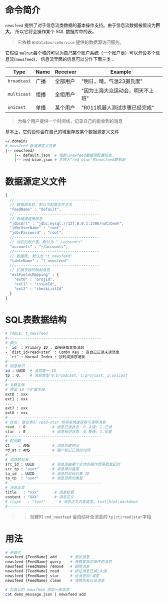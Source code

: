 命令简介
======= 

`newsfeed` 提供了对于信息流类数据的基本操作支持。由于信息流数据被假设为**巨大**，
所以它将会操作某个 SQL 数据库中的表。 
> 它依赖 `WnDataSourceService` 提供的数据源访问服务。

它假设 `Walnut`每个域的可以为自己某个账户系统（一个账户表）可以开设多个信息流(`newsfeed`)，
信息流里面的信息可以分作下面三类：

 Type       | Name | Receiver | Example
------------|------|----------|----------------
`broadcast` | 广播 | 全部用户  | "明日，晴，气温23摄氏度"
`multicast` | 组播 | 全组用户  | "因为上海大众运动会，明天不上班"
`unicast`   | 单播 | 某个用户  | "R011机器人测试步骤已经完成"

> 为每个用户提供一个时间线，记录自己的能收到的消息

基本上，它假设你会在自己的域里存放某个数据源定义文件

```bash
~/.domain/
# newsfeed 数据源定义目录
|-- newsfeed/
    |-- default.json  # 域默认newfeed数据源配置信息
    |-- red-blue.json # 名称为"red-blue"的newsfeed数据源
```

数据源定义文件
======= 

```js
{
  //--------------------------------------
  // 数据源名称，默认为配置文件主名
  "feedName" : "default",
  //--------------------------------------
  // 数据源连接信息
  "jdbcUrl" : "jdbc:mysql://127.0.0.1:3306/nutzbook",
  "jdbcUserName" : "root",
  "jdbcPassword" : "root",
  //--------------------------------------
  // 对应的账户表，默认为 "~/accounts"
  "accounts" : "~/accounts",
  //--------------------------------------
  // 数据表, 默认为 "t_newsfeed"
  "tableName" : "t_newsfeed"
  //--------------------------------------
  // 扩展字段的映射信息
  "extFieldsMapping" : {
    "ext0" : "projId",
    "ext1" : "issueId",
    "ext2" : "checkListId"
  }
}
```

SQL表数据结构
======= 

```bash
# TABLE: t_newsfeed
#------------------------------------------
# 索引
- `id` : Primary ID : 直接获取某条消息
- `dist_id+read+star` : Combo Key : 查自己已读未读消息
- `ct` : Normal Index : 按时间排序场景
#------------------------------------------
# 消息标识
id : UUID  # 消息唯一 ID
tp : 0,    # 消息类型 0:broadcast, 1:projcast, 2:unicast
#------------------------------------------
# 关联实体
# 预留 10 个扩展字段
ext0 : xxx            
ext1 : xxx
...
ext7 : xxx
ext8 : xxx
#------------------------------------------
# 状态: 联合索引 read-star 将用来快速获取可清除消息
read  : 0            # 消息已读状态: 0.未读; 1.已读
star  : 0            # 消息标记状态: 0.普通; 1.加星
#------------------------------------------
# 时间戳
ct    : AMS          # 消息创建时间
rd_at : AMS          # 用户标记已读的时间
#------------------------------------------
# 消息的分发
src_id : UUID        # 消息是由哪个实体的操作而导致发起的
src_tp : "user"      # 消息源的类型
ta_id  : UUID        # 消息的目标对象 ID
ta_tp  : "user"      # 消息目标的类型
#------------------------------------------
# 消息正文
title   : "xxx"       # 消息标题
content : "XXX"       # 消息正文
# ctype   : "text"      # 消息正文内容类型, text|html|markdown
#------------------------------------------
```
> > 创建时 `cmd_newsfeed` 会自动补全消息的 `tp|ct|read|star`字段

用法
=======

```bash
# 子命令
newsfeed {FeedName} add      # 添加消息
newsfeed {FeedName} query    # 获取某指定条件的消息
newsfeed {FeedName} remove   # 删除消息
newsfeed {FeedName} read     # 标记消息已读/未读
newsfeed {FeedName} star     # 给消息加/减星
newsfeed {FeedName} clean    # 清除所有已读消息

# 为默认的 newsfeed 添加一条信息
cat demo_message.json | newsfeed add
```